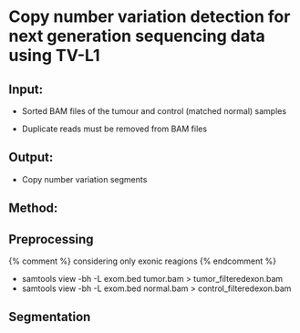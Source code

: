 # **Copy number variation detection for next generation sequencing data using TV-L1**

## **Input:**

- Sorted BAM files of the tumour and control (matched normal) samples

- Duplicate reads must be removed from BAM files

## **Output:**

- Copy number variation segments


## **Method:**

## **Preprocessing**
<!--- considering only exonic reagions-->
{% comment %} considering only exonic reagions {% endcomment %}
- samtools view -bh -L exom.bed tumor.bam > tumor_filteredexon.bam
- samtools view -bh -L exom.bed normal.bam > control_filteredexon.bam



## **Segmentation**
